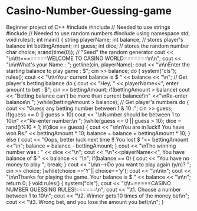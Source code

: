 # Casino-Number-Guessing-game
Beginner project of C++ 
#include <iostream>
#include <string> // Needed to use strings
#include <cstdlib> // Needed to use random numbers
#include <ctime>
using namespace std;
void rules();
int main()
{
    string playerName;
    int balance; // stores player's balance
    int bettingAmount;
    int guess;
    int dice; // stores the random number
    char choice;
    srand(time(0)); // "Seed" the random generator
    cout << "\n\t\t========WELCOME TO CASINO WORLD=======\n\n";
    cout << "\n\nWhat's your Name : ";
    getline(cin, playerName);
    cout << "\n\nEnter the starting balance to play game : $";
    cin >> balance;
    do
    {
        system("cls");
        rules();
        cout << "\n\nYour current balance is $ " << balance << "\n";
// Get player's betting balance
        do
        {
            cout << "Hey, " << playerName<<", enter amount to bet : $";
            cin >> bettingAmount;
            if(bettingAmount > balance)
                cout << "Betting balance can't be more than current balance!\n"
                       <<"\nRe-enter balance\n ";
        }while(bettingAmount > balance);
// Get player's numbers
        do
        {
            cout << "Guess any betting number between 1 & 10 :";
            cin >> guess;
            if(guess <= 0 || guess > 10)
                cout << "\nNumber should be between 1 to 10\n"
                    <<"Re-enter number:\n ";
        }while(guess <= 0 || guess > 10);
        dice = rand()%10 + 1;
        if(dice == guess)
        {
            cout << "\n\nYou are in luck!! You have won Rs." << bettingAmount * 10;
            balance = balance + bettingAmount * 10;
        }
        else
        {
            cout << "Oops, better luck next time !! You lost $ "<< bettingAmount <<"\n";
            balance = balance - bettingAmount;
        }
        cout << "\nThe winning number was : " << dice <<"\n";
        cout << "\n"<<playerName<<", You have balance of $ " << balance << "\n";
        if(balance == 0)
        {
            cout << "You have no money to play ";
            break;
        }
        cout << "\n\n-->Do you want to play again (y/n)? ";
        cin >> choice;
    }while(choice =='Y'|| choice=='y');
    cout << "\n\n\n";
    cout << "\n\nThanks for playing the game. Your balance is $ " << balance << "\n\n";
    return 0;
}
void rules()
{
    system("cls");
    cout << "\t\t======CASINO NUMBER GUESSING RULES!======\n";
    cout << "\t1. Choose a number between 1 to 10\n";
    cout << "\t2. Winner gets 10 times of the money bet\n";
    cout << "\t3. Wrong bet, and you lose the amount you bet\n\n";
}
